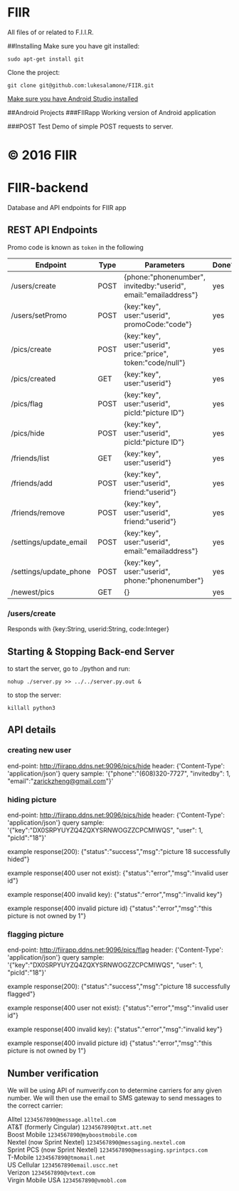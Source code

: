 # FIIR
All files of or related to F.I.I.R.

##Installing
Make sure you have git installed:

`sudo apt-get install git`

Clone the project:

`git clone git@github.com:lukesalamone/FIIR.git`

[Make sure you have Android Studio installed](http://developer.android.com/sdk/installing/index.html)

##Android Projects
###FIIRapp
Working version of Android application

###POST Test
Demo of simple POST requests to server.

© 2016 FIIR
=======
# FIIR-backend
Database and API endpoints for FIIR app

## REST API Endpoints

Promo code is known as `token` in the following
                        
| Endpoint                    | Type | Parameters                                                      | Done? | Port |
| ----------------------      | ---- | --------------------------------------------------------------- | ----- | ---- |
| /users/create               | POST | {phone:"phonenumber", invitedby:"userid", email:"emailaddress"} | yes   | 9096 |
| /users/setPromo             | POST | {key:"key", user:"userid", promoCode:"code"}                    | yes   | 9096 |
| /pics/create                | POST | {key:"key", user:"userid", price:"price", token:"code/null"}    | yes   | 9096 |
| /pics/created               | GET  | {key:"key", user:"userid"}                                      | yes   | 9096 |
| /pics/flag                  | POST | {key:"key", user:"userid", picId:"picture ID"}                  | yes   | 9096 |
| /pics/hide                  | POST | {key:"key", user:"userid", picId:"picture ID"}                  | yes   | 9096 |
| /friends/list               | GET  | {key:"key", user:"userid"}                                      | yes   | 9096 |
| /friends/add                | POST | {key:"key", user:"userid", friend:"userid"}                     | yes   | 9096 |
| /friends/remove             | POST | {key:"key", user:"userid", friend:"userid"}                     | yes   | 9096 |
| /settings/update_email      | POST | {key:"key", user:"userid", email:"emailaddress"}                | yes   | 9096 |
| /settings/update_phone      | POST | {key:"key", user:"userid", phone:"phonenumber"}                 | yes   | 9096 |
| /newest/pics                | GET  | {}                                                              | yes   | 9096 |

### /users/create
Responds with {key:String, userid:String, code:Integer}

## Starting & Stopping Back-end Server


to start the server, go to ./python and run:

`nohup ./server.py >> ../../server.py.out &`

to stop the server:

`killall python3`

## API details

### creating new user

end-point: http://fiirapp.ddns.net:9096/pics/hide
header: {'Content-Type': 'application/json'}
query sample: '{"phone":"(608)320-7727", "invitedby": 1, "email":"zarickzheng@gmail.com"}'


### hiding picture

end-point: http://fiirapp.ddns.net:9096/pics/hide
header: {'Content-Type': 'application/json'}
query sample: '{"key":"DX0SRPYUYZQ4ZQXYSRNWOGZZCPCMIWQS", "user": 1, "picId":"18"}'


example response(200):
{"status":"success","msg":"picture 18 successfully hided"}

example response(400 user not exist):
{"status":"error","msg":"invalid user id"}

example response(400 invalid key):
{"status":"error","msg":"invalid key"}

example response(400 invalid picture id)
{"status":"error","msg":"this picture is not owned by 1"}




### flagging picture

end-point: http://fiirapp.ddns.net:9096/pics/flag
header: {'Content-Type': 'application/json'}
query sample: '{"key":"DX0SRPYUYZQ4ZQXYSRNWOGZZCPCMIWQS", "user": 1, "picId":"18"}'


example response(200):
{"status":"success","msg":"picture 18 successfully flagged"}

example response(400 user not exist):
{"status":"error","msg":"invalid user id"}

example response(400 invalid key):
{"status":"error","msg":"invalid key"}

example response(400 invalid picture id)
{"status":"error","msg":"this picture is not owned by 1"}




## Number verification
We will be using API of numverify.con to determine carriers for any given number. We will then use the email to SMS gateway to send messages to the correct carrier:

Alltel 	`1234567890@message.alltel.com`  
AT&T (formerly Cingular) 	`1234567890@txt.att.net`  
Boost Mobile 	`1234567890@myboostmobile.com`  
Nextel (now Sprint Nextel) 	`1234567890@messaging.nextel.com`  
Sprint PCS (now Sprint Nextel) 	`1234567890@messaging.sprintpcs.com`  
T-Mobile 	`1234567890@tmomail.net`  
US Cellular 	`1234567890email.uscc.net`   
Verizon 	`1234567890@vtext.com`  
Virgin Mobile USA 	`1234567890@vmobl.com`
